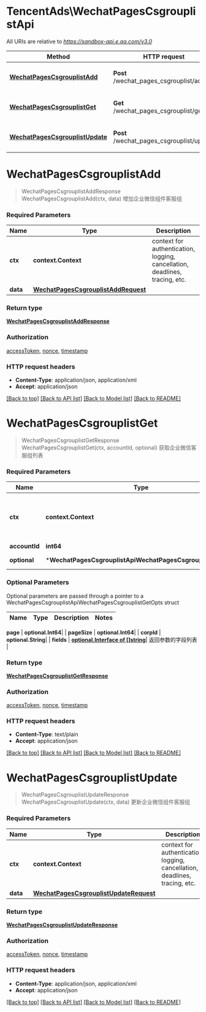 # TencentAds\WechatPagesCsgrouplistApi

All URIs are relative to *https://sandbox-api.e.qq.com/v3.0*

Method | HTTP request | Description
------------- | ------------- | -------------
[**WechatPagesCsgrouplistAdd**](WechatPagesCsgrouplistApi.md#WechatPagesCsgrouplistAdd) | **Post** /wechat_pages_csgrouplist/add | 增加企业微信组件客服组
[**WechatPagesCsgrouplistGet**](WechatPagesCsgrouplistApi.md#WechatPagesCsgrouplistGet) | **Get** /wechat_pages_csgrouplist/get | 获取企业微信客服组列表
[**WechatPagesCsgrouplistUpdate**](WechatPagesCsgrouplistApi.md#WechatPagesCsgrouplistUpdate) | **Post** /wechat_pages_csgrouplist/update | 更新企业微信组件客服组


# **WechatPagesCsgrouplistAdd**
> WechatPagesCsgrouplistAddResponse WechatPagesCsgrouplistAdd(ctx, data)
增加企业微信组件客服组

### Required Parameters

Name | Type | Description  | Notes
------------- | ------------- | ------------- | -------------
 **ctx** | **context.Context** | context for authentication, logging, cancellation, deadlines, tracing, etc.
  **data** | [**WechatPagesCsgrouplistAddRequest**](WechatPagesCsgrouplistAddRequest.md)|  | 

### Return type

[**WechatPagesCsgrouplistAddResponse**](WechatPagesCsgrouplistAddResponse.md)

### Authorization

[accessToken](../README.md#accessToken), [nonce](../README.md#nonce), [timestamp](../README.md#timestamp)

### HTTP request headers

 - **Content-Type**: application/json, application/xml
 - **Accept**: application/json

[[Back to top]](#) [[Back to API list]](../README.md#documentation-for-api-endpoints) [[Back to Model list]](../README.md#documentation-for-models) [[Back to README]](../README.md)

# **WechatPagesCsgrouplistGet**
> WechatPagesCsgrouplistGetResponse WechatPagesCsgrouplistGet(ctx, accountId, optional)
获取企业微信客服组列表

### Required Parameters

Name | Type | Description  | Notes
------------- | ------------- | ------------- | -------------
 **ctx** | **context.Context** | context for authentication, logging, cancellation, deadlines, tracing, etc.
  **accountId** | **int64**|  | 
 **optional** | ***WechatPagesCsgrouplistApiWechatPagesCsgrouplistGetOpts** | optional parameters | nil if no parameters

### Optional Parameters
Optional parameters are passed through a pointer to a WechatPagesCsgrouplistApiWechatPagesCsgrouplistGetOpts struct

Name | Type | Description  | Notes
------------- | ------------- | ------------- | -------------

 **page** | **optional.Int64**|  | 
 **pageSize** | **optional.Int64**|  | 
 **corpId** | **optional.String**|  | 
 **fields** | [**optional.Interface of []string**](string.md)| 返回参数的字段列表 | 

### Return type

[**WechatPagesCsgrouplistGetResponse**](WechatPagesCsgrouplistGetResponse.md)

### Authorization

[accessToken](../README.md#accessToken), [nonce](../README.md#nonce), [timestamp](../README.md#timestamp)

### HTTP request headers

 - **Content-Type**: text/plain
 - **Accept**: application/json

[[Back to top]](#) [[Back to API list]](../README.md#documentation-for-api-endpoints) [[Back to Model list]](../README.md#documentation-for-models) [[Back to README]](../README.md)

# **WechatPagesCsgrouplistUpdate**
> WechatPagesCsgrouplistUpdateResponse WechatPagesCsgrouplistUpdate(ctx, data)
更新企业微信组件客服组

### Required Parameters

Name | Type | Description  | Notes
------------- | ------------- | ------------- | -------------
 **ctx** | **context.Context** | context for authentication, logging, cancellation, deadlines, tracing, etc.
  **data** | [**WechatPagesCsgrouplistUpdateRequest**](WechatPagesCsgrouplistUpdateRequest.md)|  | 

### Return type

[**WechatPagesCsgrouplistUpdateResponse**](WechatPagesCsgrouplistUpdateResponse.md)

### Authorization

[accessToken](../README.md#accessToken), [nonce](../README.md#nonce), [timestamp](../README.md#timestamp)

### HTTP request headers

 - **Content-Type**: application/json, application/xml
 - **Accept**: application/json

[[Back to top]](#) [[Back to API list]](../README.md#documentation-for-api-endpoints) [[Back to Model list]](../README.md#documentation-for-models) [[Back to README]](../README.md)

